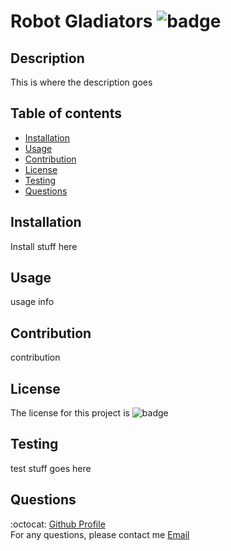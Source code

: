 

  # Robot Gladiators ![badge](https://img.shields.io/badge/license-Mozilla%20Public%20License-blue)

  ## Description
  This is where the description goes
  
  ## Table of contents
  * [Installation](#installation)
  * [Usage](#usage)
  * [Contribution](#contribution)
  * [License](#license)
  * [Testing](#testing)
  * [Questions](#questions)

  ## Installation
  Install stuff here

  ## Usage
  usage info

  ## Contribution
  contribution

  ## License
  The license for this project is ![badge](https://img.shields.io/badge/license-Mozilla%20Public%20License-blue)

  ## Testing
  test stuff goes here

  ## Questions
  :octocat: [Github Profile](https://github.com/mlopez94) <br />
  For any questions, please contact me [Email](mailto:lopezmatthew87@gmail.com)



